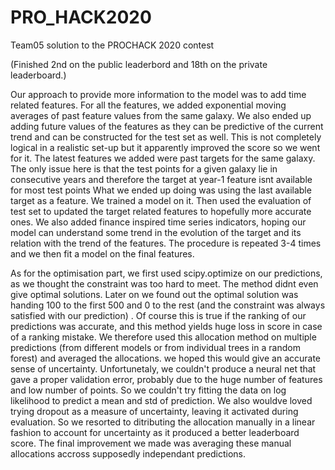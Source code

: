 # PRO_HACK2020
Team05 solution to the PROCHACK 2020 contest

(Finished 2nd on the public leaderbord and 18th on the private leaderboard.)

Our approach to provide more information to the model was to add time related features. For all the features, we added exponential moving averages of past feature values from the same galaxy.
We also ended up adding future values of the features as they can be predictive of the current trend and can be constructed for the test set as well. This is not completely logical in a realistic set-up but it apparently improved the score so we went for it.
The latest features we added were past targets for the same galaxy. The only issue here is that the test points for a given galaxy lie in consecutive years and therefore the target at year-1 feature isnt available for most test points
What we ended up doing was using the last available target as a feature. We trained a model on it. Then used the evaluation of test set to updated the target related features to hopefully more accurate ones. We also added finance inspired time series indicators, hoping our model can understand some trend in the evolution of the target and its relation with the trend of the features.
The procedure is repeated 3-4 times and we then fit a model on the final features.


As for the optimisation part, we first used scipy.optimize on our predictions, as we thought the constraint was too hard to meet. The method didnt even give optimal solutions.
Later on we found out the optimal solution was handing 100 to the first 500 and 0 to the rest (and the constraint was always satisfied with our prediction) .
Of course this is true if the ranking of our predictions was accurate, and this method yields huge loss in score in case of a ranking mistake.
We therefore used this allocation method on multiple predictions (from different models or from individual trees in a random forest) and averaged the allocations.
we hoped this would give an accurate sense of uncertainty.
Unfortunetaly, we couldn't produce a neural net that gave a proper validation error, probably due to the huge number of features and low number of points. So we couldn't try fitting the data on log likelihood to predict a mean and std of prediction. We also wouldve loved trying dropout as a measure of uncertainty, leaving it activated during evaluation.
So we resorted to ditributing the allocation manually in a linear fashion to account for uncertainty as it produced a better leaderboard score.
The final improvement we made was averaging these manual allocations accross supposedly independant predictions.
